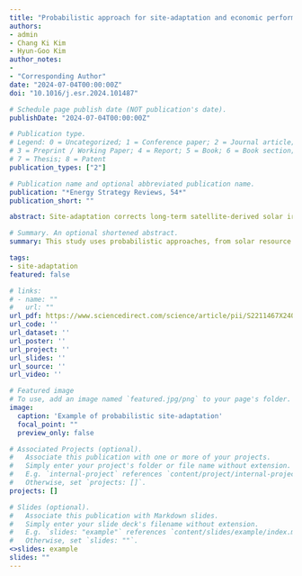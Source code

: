 ```yaml
---
title: "Probabilistic approach for site-adaptation and economic performance estimation of a photovoltaic project in South Korea"
authors:
- admin
- Chang Ki Kim
- Hyun-Goo Kim
author_notes:
- 
- "Corresponding Author"
date: "2024-07-04T00:00:00Z"
doi: "10.1016/j.esr.2024.101487"

# Schedule page publish date (NOT publication's date).
publishDate: "2024-07-04T00:00:00Z"

# Publication type.
# Legend: 0 = Uncategorized; 1 = Conference paper; 2 = Journal article;
# 3 = Preprint / Working Paper; 4 = Report; 5 = Book; 6 = Book section;
# 7 = Thesis; 8 = Patent
publication_types: ["2"]

# Publication name and optional abbreviated publication name.
publication: "*Energy Strategy Reviews, 54*"
publication_short: ""

abstract: Site-adaptation corrects long-term satellite-derived solar irradiance datasets, which improve solar power system modeling by reducing the risks in performance estimation. This study begins with a data-efficient approach to probabilistic site-adaptation, using simple model averaging to quantify uncertainties in the corrected dataset. The proposed model reduces the continuous ranked probability score of up to 34 W/m2 and decreases the bias to nearly 50 % of the initial value. The model performance is associated with the quality of cloud modeling or the seasonal variations of meteorological parameters. In the next phase, the output from the site-adaptation model is employed to develop a probabilistic method for estimating economic performance with a skewed normal distribution. This approach is demonstrated in a case study of a photovoltaic system in South Korea under power purchase agreement (PPA). The evaluation of the distributional economic performance shows that the estimated values are generally aligned with the observational data with a high degree of probability and exhibit greater accuracy than initial estimates. This correction of economic performance estimation is crucial, as evidenced by the demonstration that it can increase the debt service coverage ratio (DSCR) to satisfy a specific requirement (e.g., DSCR >1.3), and turn a negative net present value positive, thereby suggesting a shift in the evaluation of projects from economically infeasible to feasible. Sensitivity analysis shows that the economic performance indexes are highly influenced by the PPA price, debt ratio, and total installation cost.

# Summary. An optional shortened abstract.
summary: This study uses probabilistic approaches, from solar resource assessment to feasibility study. Probabilistic estimates for techno-economic indicators are generated. Finally, a case study of a hypothetical photovoltaic project based on power purchase agreement is presented. The study shows that probabilistic approach played a key role in the project's feasibility, aligned with the observational data with a high degree of probability and exhibit greater accuracy than initial estimates.

tags:
- site-adaptation
featured: false

# links:
# - name: ""
#   url: ""
url_pdf: https://www.sciencedirect.com/science/article/pii/S2211467X24001949
url_code: ''
url_dataset: ''
url_poster: ''
url_project: ''
url_slides: ''
url_source: ''
url_video: ''

# Featured image
# To use, add an image named `featured.jpg/png` to your page's folder. 
image:
  caption: 'Example of probabilistic site-adaptation'
  focal_point: ""
  preview_only: false

# Associated Projects (optional).
#   Associate this publication with one or more of your projects.
#   Simply enter your project's folder or file name without extension.
#   E.g. `internal-project` references `content/project/internal-project/index.md`.
#   Otherwise, set `projects: []`.
projects: []

# Slides (optional).
#   Associate this publication with Markdown slides.
#   Simply enter your slide deck's filename without extension.
#   E.g. `slides: "example"` references `content/slides/example/index.md`.
#   Otherwise, set `slides: ""`.
<>slides: example
slides: ""
---
```

